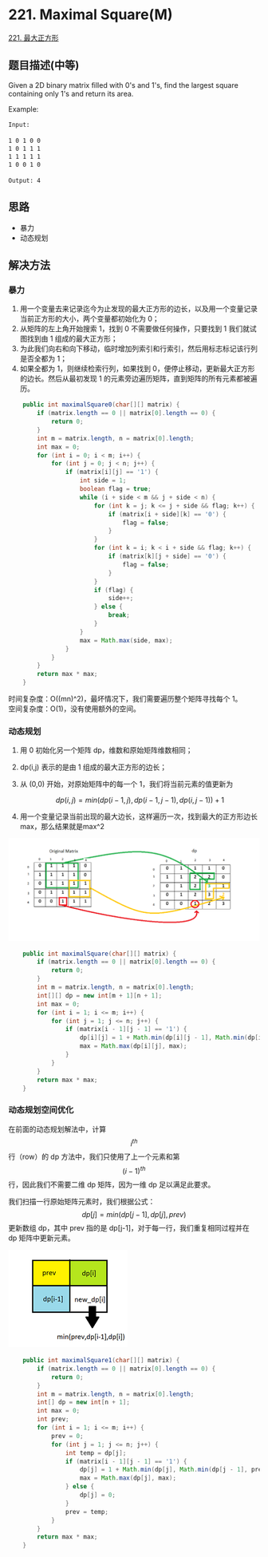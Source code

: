 # 221. Maximal Square\(M\)
[221. 最大正方形](https://leetcode-cn.com/problems/maximal-square/)


## 题目描述\(中等\)

Given a 2D binary matrix filled with 0's and 1's, find the largest square containing only 1's and return its area.

Example:

```
Input: 

1 0 1 0 0
1 0 1 1 1
1 1 1 1 1
1 0 0 1 0

Output: 4
```

## 思路

* 暴力
* 动态规划

## 解决方法

### 暴力

1. 用一个变量去来记录迄今为止发现的最大正方形的边长，以及用一个变量记录当前正方形的大小，两个变量都初始化为 0；
2. 从矩阵的左上角开始搜索 1，找到 0 不需要做任何操作，只要找到 1 我们就试图找到由 1 组成的最大正方形；
3. 为此我们向右和向下移动，临时增加列索引和行索引，然后用标志标记该行列是否全都为 1；
4. 如果全都为 1，则继续检索行列，如果找到 0，便停止移动，更新最大正方形的边长。然后从最初发现 1 的元素旁边遍历矩阵，直到矩阵的所有元素都被遍历。

```java
    public int maximalSquare0(char[][] matrix) {
        if (matrix.length == 0 || matrix[0].length == 0) {
            return 0;
        }
        int m = matrix.length, n = matrix[0].length;
        int max = 0;
        for (int i = 0; i < m; i++) {
            for (int j = 0; j < n; j++) {
                if (matrix[i][j] == '1') {
                    int side = 1;
                    boolean flag = true;
                    while (i + side < m && j + side < n) {
                        for (int k = j; k <= j + side && flag; k++) {
                            if (matrix[i + side][k] == '0') {
                                flag = false;
                            }
                        }
                        for (int k = i; k < i + side && flag; k++) {
                            if (matrix[k][j + side] == '0') {
                                flag = false;
                            }
                        }
                        if (flag) {
                            side++;
                        } else {
                            break;
                        }
                    }
                    max = Math.max(side, max);
                }
            }
        }
        return max * max;
    }
```

时间复杂度：O\(\(mn\)^2\)，最坏情况下，我们需要遍历整个矩阵寻找每个 1。  
空间复杂度：O\(1\)，没有使用额外的空间。

### 动态规划

1. 用 0 初始化另一个矩阵 dp，维数和原始矩阵维数相同；
2. dp(i,j) 表示的是由 1 组成的最大正方形的边长；
3. 从 (0,0) 开始，对原始矩阵中的每一个 1，我们将当前元素的值更新为

    $$ dp(i, j)=min(dp(i-1, j), dp(i-1, j-1), dp(i, j-1))+1 $$
4. 用一个变量记录当前出现的最大边长，这样遍历一次，找到最大的正方形边长 max，那么结果就是max^2


![](../assets/leetcode-note/201-300/221-s-2-1.png)



```java
    public int maximalSquare(char[][] matrix) {
        if (matrix.length == 0 || matrix[0].length == 0) {
            return 0;
        }
        int m = matrix.length, n = matrix[0].length;
        int[][] dp = new int[m + 1][n + 1];
        int max = 0;
        for (int i = 1; i <= m; i++) {
            for (int j = 1; j <= n; j++) {
                if (matrix[i - 1][j - 1] == '1') {
                    dp[i][j] = 1 + Math.min(dp[i][j - 1], Math.min(dp[i - 1][j], dp[i - 1][j - 1]));
                    max = Math.max(dp[i][j], max);
                }
            }
        }
        return max * max;
    }
```

### 动态规划空间优化

在前面的动态规划解法中，计算 $$ i^{th} $$行（row）的 dp 方法中，我们只使用了上一个元素和第 $$(i-1)^{th}$$行，因此我们不需要二维 dp 矩阵，因为一维 dp 足以满足此要求。

我们扫描一行原始矩阵元素时，我们根据公式：$$ dp[j]=min(dp[j-1],dp[j],prev)$$ 更新数组 dp，其中 prev 指的是 dp[j-1]，对于每一行，我们重复相同过程并在 dp 矩阵中更新元素。




![](../assets/leetcode-note/201-300/221-s-3-1.png)

```java
    public int maximalSquare1(char[][] matrix) {
        if (matrix.length == 0 || matrix[0].length == 0) {
            return 0;
        }
        int m = matrix.length, n = matrix[0].length;
        int[] dp = new int[n + 1];
        int max = 0;
        int prev;
        for (int i = 1; i <= m; i++) {
            prev = 0;
            for (int j = 1; j <= n; j++) {
                int temp = dp[j];
                if (matrix[i - 1][j - 1] == '1') {
                    dp[j] = 1 + Math.min(dp[j], Math.min(dp[j - 1], prev));
                    max = Math.max(dp[j], max);
                } else {
                    dp[j] = 0;
                }
                prev = temp;
            }
        }
        return max * max;
    }
```



